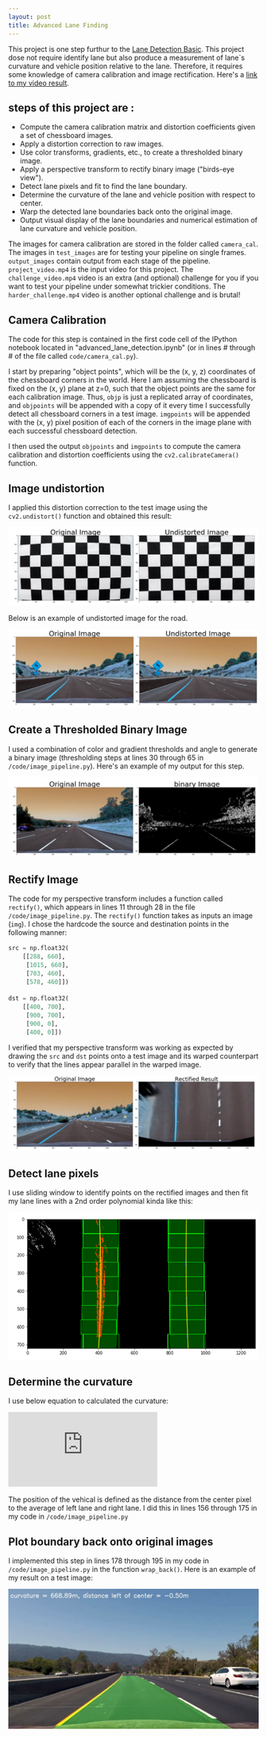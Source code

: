 ```yaml
---
layout: post
title: Advanced Lane Finding 
---
```


This project is one step furthur to the [Lane Detection Basic](https://jiajuns.github.io/LaneDetectionBasic). This project dose not require identify lane but also produce a measurement of lane`s curvature and vehicle position relative to the lane. Therefore, it requires some knowledge of camera calibration and image rectification. Here's a [link to my video result](https://raw.githubusercontent.com/jiajuns/AdvancedLaneLines/master/project_video.mp4).


steps of this project are :
---
* Compute the camera calibration matrix and distortion coefficients given a set of chessboard images.
* Apply a distortion correction to raw images.
* Use color transforms, gradients, etc., to create a thresholded binary image.
* Apply a perspective transform to rectify binary image ("birds-eye view").
* Detect lane pixels and fit to find the lane boundary.
* Determine the curvature of the lane and vehicle position with respect to center.
* Warp the detected lane boundaries back onto the original image.
* Output visual display of the lane boundaries and numerical estimation of lane curvature and vehicle position.

The images for camera calibration are stored in the folder called `camera_cal`.  The images in `test_images` are for testing your pipeline on single frames. `output_images` contain output from each stage of the pipeline. `project_video.mp4` is the input video for this project. The `challenge_video.mp4` video is an extra (and optional) challenge for you if you want to test your pipeline under somewhat trickier conditions. The `harder_challenge.mp4` video is another optional challenge and is brutal!


Camera Calibration
---

The code for this step is contained in the first code cell of the IPython notebook located in "advanced_lane_detection.ipynb" (or in lines # through # of the file called `code/camera_cal.py`).

I start by preparing "object points", which will be the (x, y, z) coordinates of the chessboard corners in the world. Here I am assuming the chessboard is fixed on the (x, y) plane at z=0, such that the object points are the same for each calibration image.  Thus, `objp` is just a replicated array of coordinates, and `objpoints` will be appended with a copy of it every time I successfully detect all chessboard corners in a test image.  `imgpoints` will be appended with the (x, y) pixel position of each of the corners in the image plane with each successful chessboard detection.

I then used the output `objpoints` and `imgpoints` to compute the camera calibration and distortion coefficients using the `cv2.calibrateCamera()` function.  


Image undistortion
---

I applied this distortion correction to the test image using the `cv2.undistort()` function and obtained this result:

<img src="https://raw.githubusercontent.com/jiajuns/AdvancedLaneLines/master/examples/undistort_output.png">

Below is an example of undistorted image for the road.

<img src="https://raw.githubusercontent.com/jiajuns/AdvancedLaneLines/master/examples/undistort_test.png">


Create a Thresholded Binary Image
---

I used a combination of color and gradient thresholds and angle to generate a binary image (thresholding steps at lines 30 through 65 in `/code/image_pipeline.py`).  Here's an example of my output for this step.

<img src="https://raw.githubusercontent.com/jiajuns/AdvancedLaneLines/master/examples/binary_example.png">

Rectify Image
---
The code for my perspective transform includes a function called `rectify()`, which appears in lines 11 through 28 in the file `/code/image_pipeline.py`.  The `rectify()` function takes as inputs an image (`img`).  I chose the hardcode the source and destination points in the following manner:

```python
src = np.float32(
    [[288, 660],
     [1015, 660],
     [703, 460],
     [578, 460]])

dst = np.float32(
    [[400, 700],
     [900, 700],
     [900, 0],
     [400, 0]])
```

I verified that my perspective transform was working as expected by drawing the `src` and `dst` points onto a test image and its warped counterpart to verify that the lines appear parallel in the warped image.

<img src="https://raw.githubusercontent.com/jiajuns/AdvancedLaneLines/master/examples/recitfied_result.png">

Detect lane pixels
---
I use sliding window to identify points on the rectified images and then fit my lane lines with a 2nd order polynomial kinda like this:

<img src="https://raw.githubusercontent.com/jiajuns/AdvancedLaneLines/master/examples/fit_line.png">

Determine the curvature
---
I use below equation to calculated the curvature:

![equation](http://www.sciweavers.org/tex2img.php?eq=%5B1%2B%282Ay%2BB%29%5E2%5D%5E%7B3%2F2%7D%2F%7C2A%7C&bc=White&fc=Black&im=png&fs=12&ff=arev&edit=0)

The position of the vehical is defined as the distance from the center pixel to the average of left lane and right lane. I did this in lines 156 through 175 in my code in `/code/image_pipeline.py`

Plot boundary back onto original images
---
I implemented this step in lines 178 through 195 in my code in `/code/image_pipeline.py` in the function `wrap_back()`.  Here is an example of my result on a test image:

<img src="https://raw.githubusercontent.com/jiajuns/AdvancedLaneLines/master/examples/output_image.png">
